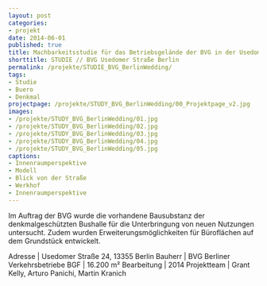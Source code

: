 ```yaml
---
layout: post
categories:
- projekt
date: 2014-06-01
published: true
title: Machbarkeitsstudie für das Betriebsgelände der BVG in der Usedomer Straße
shorttitle: STUDIE // BVG Usedomer Straße Berlin
permalink: /projekte/STUDIE_BVG_BerlinWedding/
tags: 
- Studie
- Buero
- Denkmal
projectpage: /projekte/STUDY_BVG_BerlinWedding/00_Projektpage_v2.jpg
images:
- /projekte/STUDY_BVG_BerlinWedding/01.jpg
- /projekte/STUDY_BVG_BerlinWedding/02.jpg
- /projekte/STUDY_BVG_BerlinWedding/03.jpg
- /projekte/STUDY_BVG_BerlinWedding/04.jpg
- /projekte/STUDY_BVG_BerlinWedding/05.jpg
captions:
- Innenraumperspektive
- Modell
- Blick von der Straße
- Werkhof
- Innenraumperspektive
---
```

Im Auftrag der BVG wurde die vorhandene Bausubstanz der denkmalgeschützten Bushalle für die Unterbringung von neuen Nutzungen untersucht. Zudem wurden Erweiterungsmöglichkeiten für Büroflächen auf dem Grundstück entwickelt.

Adresse			|	Usedomer Straße 24, 13355 Berlin
Bauherr			|	BVG Berliner Verkehrsbetriebe
BGF				|	16.200 m²
Bearbeitung		|	2014
Projektteam		|	Grant Kelly, Arturo Panichi, Martin Kranich